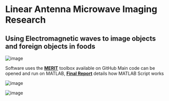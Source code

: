 # Linear Antenna Microwave Imaging Research
## Using Electromagnetic waves to image objects and foreign objects in foods
![image](https://github.com/DanEdwards14/E-Portfolio/assets/71192944/bce2646b-b369-4e84-9218-3caea8eb0472)

Software uses the **[MERIT](https://github.com/EMFMed/MERIT)** toolbox available on GitHub
Main code can be opened and run on MATLAB, **[Final Report](https://github.com/DanEdwards14/E-Portfolio/blob/main/UA%20Work/LinearAntennaArray/FinalReport.pdf)** details how MATLAB Script works

![image](https://github.com/DanEdwards14/E-Portfolio/assets/71192944/e679b75d-e6cb-4295-8b8c-16cb8983dd2c)

![image](https://github.com/DanEdwards14/E-Portfolio/assets/71192944/b9ecbef6-ac5b-4933-8be0-dfe8828c16ec)
